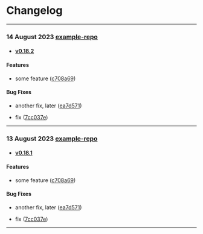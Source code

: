 # Changelog

***
<!--Release note v0.18.2!-->
### 14 August 2023 [example-repo](https://example.com/example-repo)
* #### [v0.18.2](https://example.com/example-repo/releases/v0.18.2)

#### Features

* some feature ([c708a69](https://github.com/indykite/test-ik-jira/commit/c708a6942f90b33f5d31536c483f0692841c4acc))

#### Bug Fixes

* another fix, later ([ea7d571](https://github.com/indykite/test-ik-jira/commit/ea7d57144d2b51d27e0c153db61b71fd78cc95f2))

* fix ([7cc037e](https://github.com/indykite/test-ik-jira/commit/7cc037e47972e83f3cd140ac64bc9b84c8c718c6))

***

<!--Release note v0.18.1!-->
### 13 August 2023 [example-repo](https://example.com/example-repo)
* #### [v0.18.1](https://example.com/example-repo/releases/v0.18.1)

#### Features

* some feature ([c708a69](https://github.com/indykite/test-ik-jira/commit/c708a6942f90b33f5d31536c483f0692841c4acc))

#### Bug Fixes

* another fix, later ([ea7d571](https://github.com/indykite/test-ik-jira/commit/ea7d57144d2b51d27e0c153db61b71fd78cc95f2))

* fix ([7cc037e](https://github.com/indykite/test-ik-jira/commit/7cc037e47972e83f3cd140ac64bc9b84c8c718c6))

***

